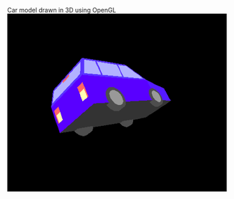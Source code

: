 Car model drawn in 3D using OpenGL
![alt text](https://github.com/nirmit-1606/Intro-to-Graphics/blob/main/CarModel/img/img1.png?raw=true)

